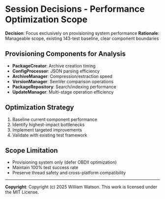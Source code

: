 # Session Decisions - Performance Optimization Scope

**Decision**: Focus exclusively on provisioning system performance
**Rationale**: Manageable scope, existing 143-test baseline, clear component boundaries

## Provisioning Components for Analysis
- **PackageCreator**: Archive creation timing
- **ConfigProcessor**: JSON parsing efficiency  
- **ArchiveManager**: Compression/extraction speed
- **VersionManager**: SemVer comparison operations
- **PackageRepository**: Search/indexing performance
- **UpdateManager**: Multi-stage operation efficiency

## Optimization Strategy
1. Baseline current component performance
2. Identify highest-impact bottlenecks
3. Implement targeted improvements
4. Validate with existing test framework

## Scope Limitation
- Provisioning system only (defer OBDII optimization)
- Maintain 100% test success rate
- Preserve thread safety and cross-platform compatibility

---

**Copyright**: Copyright (c) 2025 William Watson. This work is licensed under the MIT License.
